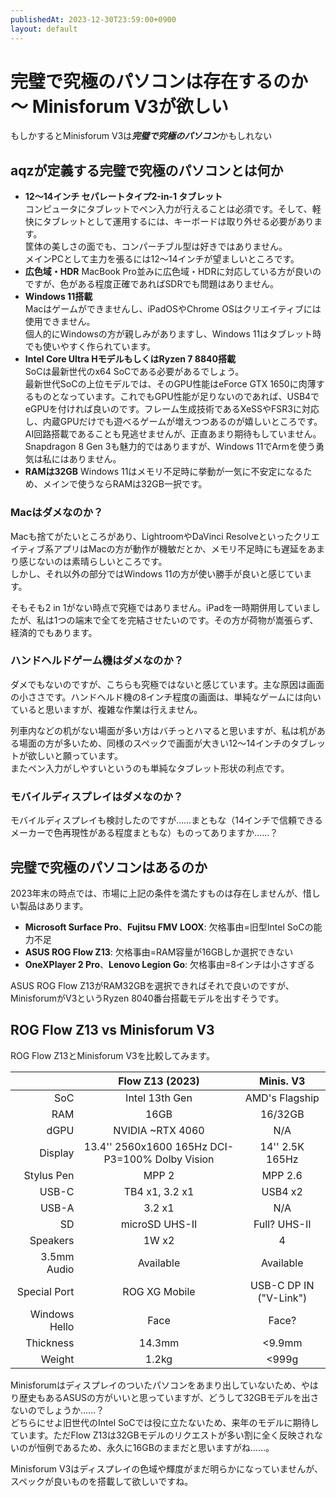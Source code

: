 ```yaml
---
publishedAt: 2023-12-30T23:59:00+0900
layout: default
---
```

# 完璧で究極のパソコンは存在するのか 〜 Minisforum V3が欲しい
もしかするとMinisforum V3は***完璧で究極のパソコン***かもしれない

<embed-youtube video-id="C2xaBMtWM9Y"></embed-youtube>

## aqzが定義する完璧で究極のパソコンとは何か

- **12〜14インチ セパレートタイプ2-in-1 タブレット**  
  コンピュータにタブレットでペン入力が行えることは必須です。そして、軽快にタブレットとして運用するには、キーボードは取り外せる必要があります。  
  筐体の美しさの面でも、コンパーチブル型は好きではありません。  
  メインPCとして主力を張るには12〜14インチが望ましいところです。
- **広色域・HDR**
  MacBook Pro並みに広色域・HDRに対応している方が良いのですが、色がある程度正確であればSDRでも問題はありません。
- **Windows 11搭載**  
  Macはゲームができませんし、iPadOSやChrome OSはクリエイティブには使用できません。  
  個人的にWindowsの方が親しみがありますし、Windows 11はタブレット時でも使いやすく作られています。
- **Intel Core Ultra HモデルもしくはRyzen 7 8840搭載**  
  SoCは最新世代のx64 SoCである必要があるでしょう。  
  最新世代SoCの上位モデルでは、そのGPU性能はeForce GTX 1650に肉薄するものとなっています。これでもGPU性能が足りないのであれば、USB4でeGPUを付ければ良いのです。フレーム生成技術であるXeSSやFSR3に対応し、内蔵GPUだけでも遊べるゲームが増えつつあるのが嬉しいところです。  
  AI回路搭載であることも見逃せませんが、正直あまり期待もしていません。  
  Snapdragon 8 Gen 3も魅力的ではありますが、Windows 11でArmを使う勇気は私にはありません。
- **RAMは32GB**
  Windows 11はメモリ不足時に挙動が一気に不安定になるため、メインで使うならRAMは32GB一択です。

### Macはダメなのか？
Macも捨てがたいところがあり、LightroomやDaVinci Resolveといったクリエイティブ系アプリはMacの方が動作が機敏だとか、メモリ不足時にも遅延をあまり感じないのは素晴らしいところです。  
しかし、それ以外の部分ではWindows 11の方が使い勝手が良いと感じています。

そもそも2 in 1がない時点で究極ではありません。iPadを一時期併用していましたが、私は1つの端末で全てを完結させたいのです。その方が荷物が嵩張らず、経済的でもあります。

### ハンドヘルドゲーム機はダメなのか？
ダメでもないのですが、こちらも究極ではないと感じています。主な原因は画面の小ささです。ハンドヘルド機の8インチ程度の画面は、単純なゲームには向いていると思いますが、複雑な作業は行えません。

列車内などの机がない場面が多い方はバチっとハマると思いますが、私は机がある場面の方が多いため、同様のスペックで画面が大きい12〜14インチのタブレットが欲しいと願っています。  
またペン入力がしやすいというのも単純なタブレット形状の利点です。

### モバイルディスプレイはダメなのか？
モバイルディスプレイも検討したのですが……まともな（14インチで信頼できるメーカーで色再現性がある程度まともな）ものってありますか……？

## 完璧で究極のパソコンはあるのか
2023年末の時点では、市場に上記の条件を満たすものは存在しませんが、惜しい製品はあります。

- **Microsoft Surface Pro**、**Fujitsu FMV LOOX**: 欠格事由=旧型Intel SoCの能力不足
- **ASUS ROG Flow Z13**: 欠格事由=RAM容量が16GBしか選択できない
- **OneXPlayer 2 Pro**、**Lenovo Legion Go**: 欠格事由=8インチは小さすぎる

ASUS ROG Flow Z13がRAM32GBを選択できればそれで良いのですが、MinisforumがV3というRyzen 8040番台搭載モデルを出すそうです。

## ROG Flow Z13 vs Minisforum V3
ROG Flow Z13とMinisforum V3を比較してみます。

| | Flow Z13 (2023) | Minis. V3 |
|--:|:-:|:-:|
| SoC | Intel 13th Gen | AMD's Flagship |
| RAM | 16GB | 16/32GB |
| dGPU | NVIDIA ~RTX 4060 | N/A |
| Display | 13.4'' 2560x1600 165Hz DCI-P3=100% Dolby Vision | 14'' 2.5K 165Hz |
| Stylus Pen | MPP 2 | MPP 2.6 |
| USB-C | TB4 x1, 3.2 x1 | USB4 x2 |
| USB-A | 3.2 x1 | N/A |
| SD | microSD UHS-II | Full? UHS-II |
| Speakers | 1W x2 | 4 |
| 3.5mm Audio | Available | Available | 
| Special Port | ROG XG Mobile | USB-C DP IN ("V-Link") |
| Windows Hello | Face | Face? |
| Thickness | 14.3mm | <9.9mm |
| Weight | 1.2kg | <999g |

Minisforumはディスプレイのついたパソコンをあまり出していないため、やはり歴史もあるASUSの方がいいと思っていますが、どうして32GBモデルを出さないのでしょうか……？  
どちらにせよ旧世代のIntel SoCでは役に立たないため、来年のモデルに期待しています。ただFlow Z13は32GBモデルのリクエストが多い割に全く反映されないのが恒例であるため、永久に16GBのままだと思いますがね……。

Minisforum V3はディスプレイの色域や輝度がまだ明らかになっていませんが、スペックが良いものを搭載して欲しいですね。
